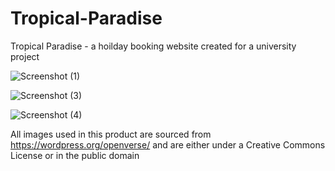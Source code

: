 # Tropical-Paradise
Tropical Paradise - a hoilday booking website created for a university project

![Screenshot (1)](https://user-images.githubusercontent.com/93178091/199371145-a6d3f0e3-9cd5-469d-9488-e9021897abf7.png)

![Screenshot (3)](https://user-images.githubusercontent.com/93178091/199371152-27d60f59-5cd1-4955-a8f7-e4e48ead87d7.png)

![Screenshot (4)](https://user-images.githubusercontent.com/93178091/199371162-ed9b7712-747c-4643-a850-b023a50caeb9.png)

All images used in this product are sourced from https://wordpress.org/openverse/ and are either under a Creative Commons License or in the public domain
